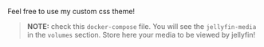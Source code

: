 Feel free to use my custom css theme!

> **NOTE:** check this `docker-compose` file. You will see the `jellyfin-media` in the `volumes` section. Store here your media to be viewed by jellyfin!   
